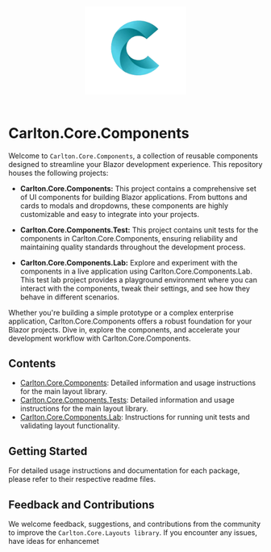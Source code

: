 <div align="center">
    <img src="../Components/Carlton.Core.Components/wwwroot/images/CarltonLogo.png" alt="Carlton Logo" width="200" />
</div>
</br>


# Carlton.Core.Components

Welcome to `Carlton.Core.Components`, a collection of reusable components designed to streamline your Blazor development experience. This repository houses the following projects:

- **Carlton.Core.Components:** This project contains a comprehensive set of UI components for building Blazor applications. From buttons and cards to modals and dropdowns, these components are highly customizable and easy to integrate into your projects.

- **Carlton.Core.Components.Test:** This project contains unit tests for the components in Carlton.Core.Components, ensuring reliability and maintaining quality standards throughout the development process.

- **Carlton.Core.Components.Lab:** Explore and experiment with the components in a live application using Carlton.Core.Components.Lab. This test lab project provides a playground environment where you can interact with the components, tweak their settings, and see how they behave in different scenarios.

Whether you're building a simple prototype or a complex enterprise application, Carlton.Core.Components offers a robust foundation for your Blazor projects. Dive in, explore the components, and accelerate your development workflow with Carlton.Core.Components.

## Contents

- [Carlton.Core.Components](./Carlton.Core.Components/README.md): Detailed information and usage instructions for the main layout library.
- [Carlton.Core.Components.Tests](./Carlton.Core.Components.Tests/README.md): Detailed information and usage instructions for the main layout library.
- [Carlton.Core.Components.Lab](./Carlton.Core.Components.Lab/README.md): Instructions for running unit tests and validating layout functionality.
  
## Getting Started

For detailed usage instructions and documentation for each package, please refer to their respective readme files.

## Feedback and Contributions

We welcome feedback, suggestions, and contributions from the community to improve the `Carlton.Core.Layouts library`. If you encounter any issues, have ideas for enhancemet
